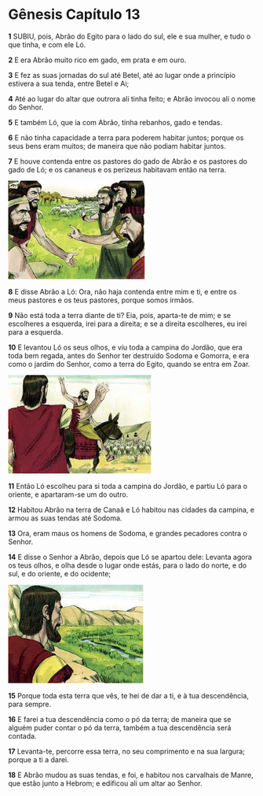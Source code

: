 # Gênesis Capítulo 13

**1** 	SUBIU, pois, Abrão do Egito para o lado do sul, ele e sua mulher, e tudo o que tinha, e com ele Ló.

**2** 	E era Abrão muito rico em gado, em prata e em ouro.

**3** 	E fez as suas jornadas do sul até Betel, até ao lugar onde a princípio estivera a sua tenda, entre Betel e Ai;

**4** 	Até ao lugar do altar que outrora ali tinha feito; e Abrão invocou ali o nome do Senhor.

**5** 	E também Ló, que ia com Abrão, tinha rebanhos, gado e tendas.

**6** 	E não tinha capacidade a terra para poderem habitar juntos; porque os seus bens eram muitos; de maneira que não podiam habitar juntos.

**7** 	E houve contenda entre os pastores do gado de Abrão e os pastores do gado de Ló; e os cananeus e os perizeus habitavam então na terra.

![](../Images/SweetPublishing/1-13-1.jpg) 

**8** 	E disse Abrão a Ló: Ora, não haja contenda entre mim e ti, e entre os meus pastores e os teus pastores, porque somos irmãos.

**9** 	Não está toda a terra diante de ti? Eia, pois, aparta-te de mim; e se escolheres a esquerda, irei para a direita; e se a direita escolheres, eu irei para a esquerda.

**10** 	E levantou Ló os seus olhos, e viu toda a campina do Jordão, que era toda bem regada, antes do Senhor ter destruído Sodoma e Gomorra, e era como o jardim do Senhor, como a terra do Egito, quando se entra em Zoar.

![](../Images/SweetPublishing/1-13-2.jpg) 

**11** 	Então Ló escolheu para si toda a campina do Jordão, e partiu Ló para o oriente, e apartaram-se um do outro.

**12** 	Habitou Abrão na terra de Canaã e Ló habitou nas cidades da campina, e armou as suas tendas até Sodoma.

**13** 	Ora, eram maus os homens de Sodoma, e grandes pecadores contra o Senhor.

**14** 	E disse o Senhor a Abrão, depois que Ló se apartou dele: Levanta agora os teus olhos, e olha desde o lugar onde estás, para o lado do norte, e do sul, e do oriente, e do ocidente;

![](../Images/SweetPublishing/1-13-3.jpg) 

**15** 	Porque toda esta terra que vês, te hei de dar a ti, e à tua descendência, para sempre.

**16** 	E farei a tua descendência como o pó da terra; de maneira que se alguém puder contar o pó da terra, também a tua descendência será contada.

**17** 	Levanta-te, percorre essa terra, no seu comprimento e na sua largura; porque a ti a darei.

**18** 	E Abrão mudou as suas tendas, e foi, e habitou nos carvalhais de Manre, que estão junto a Hebrom; e edificou ali um altar ao Senhor.

